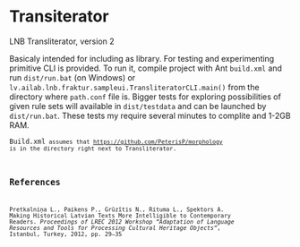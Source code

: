Transiterator
=============

LNB Transliterator, version 2

Basicaly intended for including as library. For testing and experimenting primitive CLI is provided. To run it, compile project with Ant <code>build.xml</code> and run <code>dist/run.bat</code> (on Windows) or <code>lv.ailab.lnb.fraktur.sampleui.TransliteratorCLI.main()</code> from the directory where <code>path.conf</code> file is. Bigger tests for exploring possibilities of given rule sets will available in <code>dist/testdata</code> and can be launched by <code>dist/run.bat</code>. These tests my require several minutes to complite and 1-2GB RAM.

<code>Build.xml<code> assumes that https://github.com/PeterisP/morphology is in the directory right next to Transliterator.

References
----------
Pretkalniņa L., Paikens P., Grūzītis N., Rituma L., Spektors A. Making Historical Latvian Texts More Intelligible to Contemporary Readers. _Proceedings of LREC 2012 Workshop “Adaptation of Language Resources and Tools for Processing Cultural Heritage Objects”_, Istanbul, Turkey, 2012, pp. 29–35